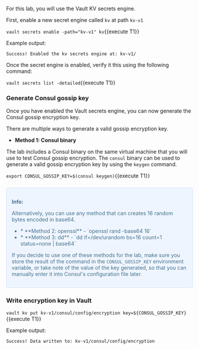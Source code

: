For this lab, you will use the Vault KV secrets engine.

First, enable a new secret engine called `kv` at path `kv-v1`

`vault secrets enable -path="kv-v1" kv`{{execute T1}}

Example output:

```
Success! Enabled the kv secrets engine at: kv-v1/
```

Once the secret engine is enabled, verify it this using
the following command:

`vault secrets list -detailed`{{execute T1}}

### Generate Consul gossip key

Once you have enabled the Vault secrets engine, you can now
generate the Consul gossip encryption key.

There are multiple ways to generate a valid gossip encryption key.

* **Method 1: Consul binary**

The lab includes a Consul binary on the same virtual machine that
you will use to test Consul gossip encryption. The `consul` binary
can be used to generate a valid gossip encryption key by using the
`keygen` command.

`export CONSUL_GOSSIP_KEY=$(consul keygen)`{{execute T1}}

<div style="background-color:#eff5ff; color:#416f8c; border:1px solid #d0e0ff; padding:1em; border-radius:3px; margin:24px 0;">
  <p><strong>Info: </strong>

Alternatively, you can use any method that can creates 16 random bytes
encoded in base64.
<br/>

<ul>
<li>
* **Method 2: openssl** - `openssl rand -base64 16`
</li>
<li>
* **Method 3: dd** - `dd if=/dev/urandom bs=16 count=1 status=none | base64`
</li>
</ul>

If you decide to use one of these methods for the lab, make sure you
store the result of the command in the `CONSUL_GOSSIP_KEY` environment variable,
or take note of the value of the key generated, so that you can manually
enter it into Consul's configuration file later.

</p></div>

### Write encryption key in Vault

`vault kv put kv-v1/consul/config/encryption key=${CONSUL_GOSSIP_KEY}`{{execute T1}}

Example output:
```
Success! Data written to: kv-v1/consul/config/encryption
```
